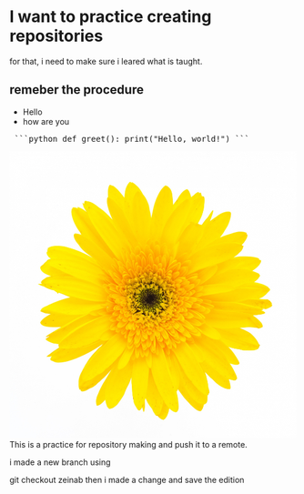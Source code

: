 # I want to practice creating repositories
for that, i need to make sure i leared what is taught. 

## remeber the procedure

* Hello
* how are you

<pre> ```python def greet(): print("Hello, world!") ``` </pre>

![my image](2149.jpg)
This is a practice for repository making and push it to a remote. 

i made a new branch using

git checkout zeinab
then i made a change
and save the edition